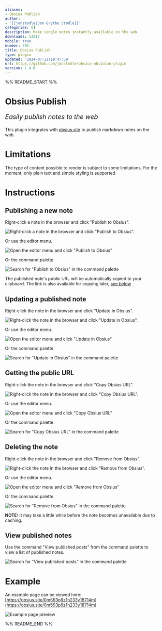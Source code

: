 ```yaml
---
aliases:
- Obsius Publish
author:
- '[[jonstodle|Jon Grythe Stødle]]'
categories: []
description: Make single notes instantly available on the web.
downloads: 13217
mobile: true
number: 492
title: Obsius Publish
type: plugin
updated: '2024-07-11T19:47:59'
url: https://github.com/jonstodle/obsius-obsidian-plugin
version: 1.4.0
---
```


%% README_START %%

# Obsius Publish

<p style="font-size:1.5em"><em>Easily publish notes to the web</em></p>

This plugin integrates with [obsius.site](https://obsius.site) to publish markdown notes on the web.

# Limitations

The type of content possible to render is subject to some limitations. For the moment, only plain text and simple styling is supported.

# Instructions

## Publishing a new note

Right-click a note in the browser and click "Publish to Obsius".

![Right-click a note in the browser and click "Publish to Obsius".](https://raw.githubusercontent.com/jonstodle/obsius-obsidian-plugin/HEAD/media/file-publish.jpg)

Or use the editor menu.

![Open the editor menu and click "Publish to Obsius"](https://raw.githubusercontent.com/jonstodle/obsius-obsidian-plugin/HEAD/media/file-menu-publish.jpg)

Or the command palette.

![Search for "Publish to Obsius" in the command palette](https://raw.githubusercontent.com/jonstodle/obsius-obsidian-plugin/HEAD/media/command-publish.jpg)

The published note's public URL will be automatically copied to your clipboard. The link is also available for copying later, [see below](#getting-the-public-url)

## Updating a published note

Right-click the note in the browser and click "Update in Obsius".

![Right-click the note in the browser and click "Update in Obsius".](https://raw.githubusercontent.com/jonstodle/obsius-obsidian-plugin/HEAD/media/file-update.jpg)

Or use the editor menu.

![Open the editor menu and click "Update in Obsius"](https://raw.githubusercontent.com/jonstodle/obsius-obsidian-plugin/HEAD/media/file-menu-update.jpg)

Or the command palette.

![Search for "Update in Obsius" in the command palette](https://raw.githubusercontent.com/jonstodle/obsius-obsidian-plugin/HEAD/media/command-update.jpg)

## Getting the public URL

Right-click the note in the browser and click "Copy Obsius URL".

![Right-click the note in the browser and click "Copy Obsius URL".](https://raw.githubusercontent.com/jonstodle/obsius-obsidian-plugin/HEAD/media/file-copy-url.jpg)

Or use the editor menu.

![Open the editor menu and click "Copy Obsius URL"](https://raw.githubusercontent.com/jonstodle/obsius-obsidian-plugin/HEAD/media/file-menu-copy-url.jpg)

Or the command palette.

![Search for "Copy Obsius URL" in the command palette](https://raw.githubusercontent.com/jonstodle/obsius-obsidian-plugin/HEAD/media/command-copy-url.jpg)

## Deleting the note

Right-click the note in the browser and click "Remove from Obsius".

![Right-click the note in the browser and click "Remove from Obsius".](https://raw.githubusercontent.com/jonstodle/obsius-obsidian-plugin/HEAD/media/file-remove.jpg)

Or use the editor menu.

![Open the editor menu and click "Remove from Obsius"](https://raw.githubusercontent.com/jonstodle/obsius-obsidian-plugin/HEAD/media/file-menu-remove.jpg)

Or the command palette.

![Search for "Remove from Obsius" in the command palette](https://raw.githubusercontent.com/jonstodle/obsius-obsidian-plugin/HEAD/media/command-remove.jpg)

**NOTE:** It may take a little while before the note becomes unavailable due to caching.

## View published notes

Use the command "View published posts" from the command palette to view a list of published notes.

![Search for "View published posts" in the command palette](https://raw.githubusercontent.com/jonstodle/obsius-obsidian-plugin/HEAD/media/command-list-posts.jpg)

# Example

An example page can be viewed here: [https://obsius.site/0m593p6z1h233y18714m](https://obsius.site/0m593p6z1h233y18714m)

![Example page preview](https://raw.githubusercontent.com/jonstodle/obsius-obsidian-plugin/HEAD/media/example-page.png)


%% README_END %%